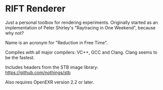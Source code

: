 # RIFT Renderer
Just a personal toolbox for rendering experiments.  Originally started as an implementation of Peter Shirley's "Raytracing in One Weekend", because why not?

Name is an acronym for "Reduction in Free Time".

Compiles with all major compilers: VC++, GCC and Clang.  Clang seems to be the fastest.

Includes headers from the STB image library: https://github.com/nothings/stb

Also requires OpenEXR version 2.2 or later.
